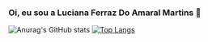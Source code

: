 ### Oi, eu sou a Luciana Ferraz Do Amaral Martins 👋
![Anurag's GitHub stats](https://github-readme-stats.vercel.app/api?username=LucianaFerrazDoAmaralMartins&show_icons=true&theme=radical)
[![Top Langs](https://github-readme-stats.vercel.app/api/top-langs/?username=LucianaFerrazDoAmaralMartins&show_icons=true&theme=radical)](https://github.com/anuraghazra/github-readme-stats)
<!--
**LucianaFerrazDoAmaralMartins/LucianaFerrazDoAmaralMartins** is a ✨ _special_ ✨ repository because its `README.md` (this file) appears on your GitHub profile.

Here are some ideas to get you started:

- 🔭 I’m currently working on ...
- 🌱 I’m currently learning ...
- 👯 I’m looking to collaborate on ...
- 🤔 I’m looking for help with ...
- 💬 Ask me about ...
- 📫 How to reach me: ...
- 😄 Pronouns: ...
- ⚡ Fun fact: ...
-->
